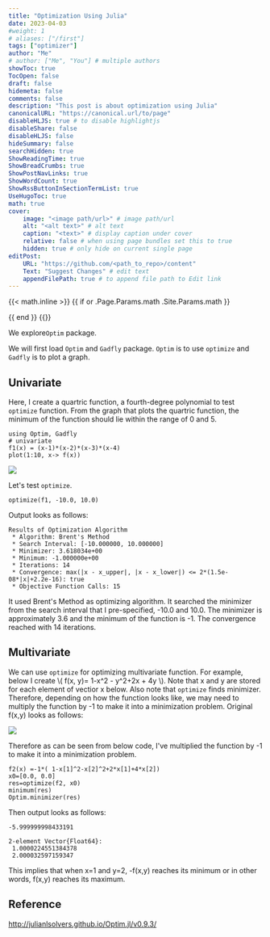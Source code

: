 ```yaml
---
title: "Optimization Using Julia"
date: 2023-04-03
#weight: 1
# aliases: ["/first"]
tags: ["optimizer"]
author: "Me"
# author: ["Me", "You"] # multiple authors
showToc: true
TocOpen: false
draft: false
hidemeta: false
comments: false
description: "This post is about optimization using Julia"
canonicalURL: "https://canonical.url/to/page"
disableHLJS: true # to disable highlightjs
disableShare: false
disableHLJS: false
hideSummary: false
searchHidden: true
ShowReadingTime: true
ShowBreadCrumbs: true
ShowPostNavLinks: true
ShowWordCount: true
ShowRssButtonInSectionTermList: true
UseHugoToc: true
math: true
cover:
    image: "<image path/url>" # image path/url
    alt: "<alt text>" # alt text
    caption: "<text>" # display caption under cover
    relative: false # when using page bundles set this to true
    hidden: true # only hide on current single page
editPost:
    URL: "https://github.com/<path_to_repo>/content"
    Text: "Suggest Changes" # edit text
    appendFilePath: true # to append file path to Edit link
---
```


{{< math.inline >}}
{{ if or .Page.Params.math .Site.Params.math }}

<link rel="stylesheet" href="https://cdn.jsdelivr.net/npm/katex@0.16.4/dist/katex.min.css" integrity="sha384-vKruj+a13U8yHIkAyGgK1J3ArTLzrFGBbBc0tDp4ad/EyewESeXE/Iv67Aj8gKZ0" crossorigin="anonymous">
<script defer src="https://cdn.jsdelivr.net/npm/katex@0.16.4/dist/katex.min.js" integrity="sha384-PwRUT/YqbnEjkZO0zZxNqcxACrXe+j766U2amXcgMg5457rve2Y7I6ZJSm2A0mS4" crossorigin="anonymous"></script>
<script defer src="https://cdn.jsdelivr.net/npm/katex@0.16.4/dist/contrib/auto-render.min.js" integrity="sha384-+VBxd3r6XgURycqtZ117nYw44OOcIax56Z4dCRWbxyPt0Koah1uHoK0o4+/RRE05" crossorigin="anonymous" onload="renderMathInElement(document.body);"></script>
{{ end }}
{{</ math.inline >}}

We explore`Optim` package.  

We will first load `Optim` and `Gadfly` package. `Optim` is to use `optimize` and `Gadfly` is to plot a graph. 

## Univariate 

Here, I create a quartric function, a fourth-degree polynomial to test `optimize` function. From the graph that plots the quartric function, the minimum of the function should lie within the range of 0 and 5. 
```
using Optim, Gadfly 
# univariate 
f1(x) = (x-1)*(x-2)*(x-3)*(x-4)
plot(1:10, x-> f(x))
```
![](../img/plot_4.svg)

Let's test `optimize`. 
```
optimize(f1, -10.0, 10.0)
```

Output looks as follows: 

```
Results of Optimization Algorithm
 * Algorithm: Brent's Method
 * Search Interval: [-10.000000, 10.000000]
 * Minimizer: 3.618034e+00
 * Minimum: -1.000000e+00
 * Iterations: 14
 * Convergence: max(|x - x_upper|, |x - x_lower|) <= 2*(1.5e-08*|x|+2.2e-16): true
 * Objective Function Calls: 15
```
It used Brent's Method as optimizing algorithm. It searched the minimizer from the search interval that I pre-specified, -10.0 and 10.0. The minimizer is approximately 3.6 and the minimum of the function is -1. The convergence reached with 14 iterations. 


## Multivariate 

We can use `optimize` for optimizing multivariate function. For example, below I create \\( f(x, y)= 1-x^2 - y^2+2x + 4y \\). Note that x and y are stored for each element of vectior x below. Also note that `optimize` finds minimizer. Therefore, depending on how the function looks like, we may need to multiply the function by -1 to make it into a minimization problem. Original f(x,y) looks as follows: 

![](../img/plot_6.svg)


Therefore as can be seen from below code, I've multiplied the function by -1 to make it into a minimization problem.

```
f2(x) =-1*( 1-x[1]^2-x[2]^2+2*x[1]+4*x[2])
x0=[0.0, 0.0]
res=optimize(f2, x0)
minimum(res)
Optim.minimizer(res)
```
Then output looks as follows: 

```
-5.999999998433191

2-element Vector{Float64}:
 1.0000224551384378
 2.000032597159347
```

This implies that when x=1 and y=2, -f(x,y) reaches its minimum or in other words, f(x,y) reaches its maximum.

## Reference 

http://julianlsolvers.github.io/Optim.jl/v0.9.3/

